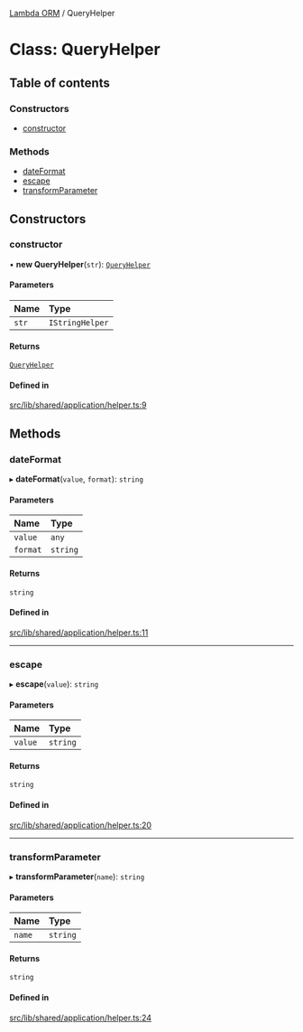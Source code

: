 [Lambda ORM](../README.md) / QueryHelper

# Class: QueryHelper

## Table of contents

### Constructors

- [constructor](QueryHelper.md#constructor)

### Methods

- [dateFormat](QueryHelper.md#dateformat)
- [escape](QueryHelper.md#escape)
- [transformParameter](QueryHelper.md#transformparameter)

## Constructors

### constructor

• **new QueryHelper**(`str`): [`QueryHelper`](QueryHelper.md)

#### Parameters

| Name | Type |
| :------ | :------ |
| `str` | `IStringHelper` |

#### Returns

[`QueryHelper`](QueryHelper.md)

#### Defined in

[src/lib/shared/application/helper.ts:9](https://github.com/lambda-orm/lambdaorm/blob/73ae43da/src/lib/shared/application/helper.ts#L9)

## Methods

### dateFormat

▸ **dateFormat**(`value`, `format`): `string`

#### Parameters

| Name | Type |
| :------ | :------ |
| `value` | `any` |
| `format` | `string` |

#### Returns

`string`

#### Defined in

[src/lib/shared/application/helper.ts:11](https://github.com/lambda-orm/lambdaorm/blob/73ae43da/src/lib/shared/application/helper.ts#L11)

___

### escape

▸ **escape**(`value`): `string`

#### Parameters

| Name | Type |
| :------ | :------ |
| `value` | `string` |

#### Returns

`string`

#### Defined in

[src/lib/shared/application/helper.ts:20](https://github.com/lambda-orm/lambdaorm/blob/73ae43da/src/lib/shared/application/helper.ts#L20)

___

### transformParameter

▸ **transformParameter**(`name`): `string`

#### Parameters

| Name | Type |
| :------ | :------ |
| `name` | `string` |

#### Returns

`string`

#### Defined in

[src/lib/shared/application/helper.ts:24](https://github.com/lambda-orm/lambdaorm/blob/73ae43da/src/lib/shared/application/helper.ts#L24)
